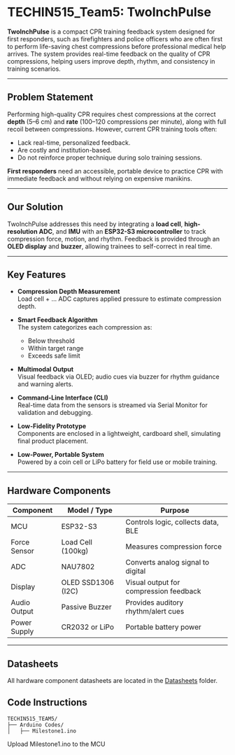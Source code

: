 # TECHIN515_Team5: TwoInchPulse

**TwoInchPulse** is a compact CPR training feedback system designed for first responders, such as firefighters and police officers who are often first to perform life-saving chest compressions before professional medical help arrives. The system provides real-time feedback on the quality of CPR compressions, helping users improve depth, rhythm, and consistency in training scenarios.

---

## Problem Statement

Performing high-quality CPR requires chest compressions at the correct **depth** (5–6 cm) and **rate** (100–120 compressions per minute), along with full recoil between compressions. However, current CPR training tools often:
- Lack real-time, personalized feedback.
- Are costly and institution-based.
- Do not reinforce proper technique during solo training sessions.

**First responders** need an accessible, portable device to practice CPR with immediate feedback and without relying on expensive manikins.

---

## Our Solution

TwoInchPulse addresses this need by integrating a **load cell**, **high-resolution ADC**, and **IMU** with an **ESP32-S3 microcontroller** to track compression force, motion, and rhythm. Feedback is provided through an **OLED display** and **buzzer**, allowing trainees to self-correct in real time.

---

## Key Features

- **Compression Depth Measurement**  
  Load cell + … ADC captures applied pressure to estimate compression depth.

- **Smart Feedback Algorithm**  
  The system categorizes each compression as:  
  - Below threshold  
  - Within target range  
  - Exceeds safe limit

- **Multimodal Output**  
  Visual feedback via OLED; audio cues via buzzer for rhythm guidance and warning alerts.

- **Command-Line Interface (CLI)**  
  Real-time data from the sensors is streamed via Serial Monitor for validation and debugging.

- **Low-Fidelity Prototype**  
  Components are enclosed in a lightweight, cardboard shell, simulating final product placement.

- **Low-Power, Portable System**  
  Powered by a coin cell or LiPo battery for field use or mobile training.

---

## Hardware Components

| Component         | Model / Type         | Purpose                                |
|------------------|----------------------|----------------------------------------|
| MCU              | ESP32-S3            | Controls logic, collects data, BLE     |
| Force Sensor     | Load Cell (100kg)   | Measures compression force             |
| ADC              | NAU7802              | Converts analog signal to digital      |
| Display          | OLED SSD1306 (I2C)   | Visual output for compression feedback |
| Audio Output     | Passive Buzzer       | Provides auditory rhythm/alert cues    |
| Power Supply     | CR2032 or LiPo       | Portable battery power                 |

---

## Datasheets

All hardware component datasheets are located in the [Datasheets](./Datasheets) folder.



## Code Instructions

```
TECHIN515_TEAM5/
├── Arduino Codes/
│   ├── Milestone1.ino
```

Upload Milestone1.ino to the MCU
